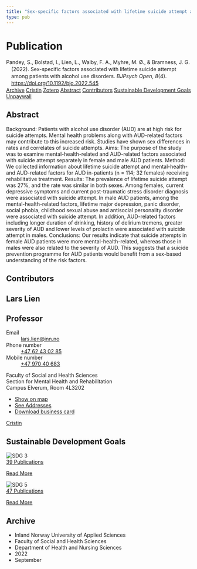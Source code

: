 ```yaml
---
title: "Sex-specific factors associated with lifetime suicide attempt among patients with alcohol use disorders"
type: pub
---
```

<h1>Publication</h1>
<article id="csl-bib-container-7QCM9B6N" class="csl-bib-container">
  <div class="csl-bib-body" style="line-height: 1.35; padding-left: 1em; text-indent:-1em;">
  <div class="csl-entry">Pandey, S., Bolstad, I., Lien, L., Walby, F. A., Myhre, M. &#xD8;., &amp; Bramness, J. G. (2022). Sex-specific factors associated with lifetime suicide attempt among patients with alcohol use disorders. <i>BJPsych Open</i>, <i>8</i>(4). <a href="https://doi.org/10.1192/bjo.2022.545">https://doi.org/10.1192/bjo.2022.545</a></div>
</div>
  <div class="csl-bib-buttons">
    <a href="#taxonomy-article-7QCM9B6N" class="csl-bib-button">Archive</a>
    <a href="https://app.cristin.no/results/show.jsf?id=2050255" alt="Cristin URL" class="csl-bib-button">Cristin</a>
    <a href="http://zotero.org/groups/5022929/items/7QCM9B6N" alt="Zotero URL" class="csl-bib-button">Zotero</a>
    <a href="#abstract-article-7QCM9B6N" class="csl-bib-button">Abstract</a>
    <a href="#contributors-article-7QCM9B6N" class="csl-bib-button">Contributors</a>
    <a href="#sdg-article-7QCM9B6N" class="csl-bib-button">Sustainable Development Goals</a>
    <a href="https://www.cambridge.org/core/services/aop-cambridge-core/content/view/BF20234EE933A41220D3E0226D583FBB/S2056472422005452a.pdf/div-class-title-sex-specific-factors-associated-with-lifetime-suicide-attempt-among-patients-with-alcohol-use-disorders-div.pdf" class="csl-bib-button">Unpaywall</a>
  </div>
  <div id="csl-bib-meta-container-7QCM9B6N"></div>
</article>
<div id="csl-bib-meta-7QCM9B6N" class="csl-bib-meta">
  <article id="abstract-article-7QCM9B6N" class="abstract-article">
    <h1>Abstract</h1>
    Background: Patients with alcohol use disorder (AUD) are at high risk for suicide attempts. Mental health problems along with AUD-related factors may contribute to this increased risk. Studies have shown sex differences in rates and correlates of suicide attempts. 
Aims: The purpose of the study was to examine mental-health-related and AUD-related factors associated with suicide attempt separately in female and male AUD patients. 
Method: We collected information about lifetime suicide attempt and mental-health- and AUD-related factors for AUD in-patients (n = 114; 32 females) receiving rehabilitative treatment. 
Results: The prevalence of lifetime suicide attempt was 27%, and the rate was similar in both sexes. Among females, current depressive symptoms and current post-traumatic stress disorder diagnosis were associated with suicide attempt. In male AUD patients, among the mental-health-related factors, lifetime major depression, panic disorder, social phobia, childhood sexual abuse and antisocial personality disorder were associated with suicide attempt. In addition, AUD-related factors including longer duration of drinking, history of delirium tremens, greater severity of AUD and lower levels of prolactin were associated with suicide attempt in males. 
Conclusions: Our results indicate that suicide attempts in female AUD patients were more mental-health-related, whereas those in males were also related to the severity of AUD. This suggests that a suicide prevention programme for AUD patients would benefit from a sex-based understanding of the risk factors.
  </article>
  <article id="contributors-article-7QCM9B6N" class="contributors-article">
    <h1>Contributors</h1>
    <div class="personas">
<div class="vrtx-hinn-person-card">
<div class="photo">
<i class="lar la-user-circle missing-person"></i>
</div>
<div class="info">
<hgroup><h1>Lars Lien</h1>
<h2>Professor</h2>
</hgroup><dl>
<dt>Email</dt>
<dd>
<a href="mailto:lars.lien@inn.no">lars.lien@inn.no</a>
</dd>
<dt>Phone number</dt>
<dd><a href="tel:+4762430285">
+47 62 43 02 85
</a></dd>
<dt>Mobile number</dt>
<dd><a href="tel:+4797040683">
+47 970 40 683
</a></dd>
</dl>
<p>
Faculty of Social and Health Sciences<br>
Section for Mental Health and Rehabilitation<br>
Campus Elverum,
Room 4L3202
</p>
<ul class="vrtx-hinn-links">
<li><a href="https://www.google.com/maps?q=60.88177,11.53669">Show on map</a></li>
<li><a href="https://www.inn.no/english/find-an-employee/lars-lien.html#vrtx-hinn-addresses">See Addresses</a></li>
<li><a href="https://www.inn.no/english/find-an-employee/lars-lien.html?vrtx=vcf">Download business card</a></li>
</ul>
</div>
</div>
<a href="https://app.cristin.no/persons/show.jsf?id=14287" alt="Cristin URL" class="personas-cristin">Cristin</a>
</div>
  </article>
  <article id="sdg-article-7QCM9B6N" class="sdg-article">
    <h1>Sustainable Development Goals</h1>
    <div class="sdg-container"><div id="sdg3" class="sdg">
<img src="{{< params subfolder >}}images/sdg/sdg03_en.png" class="image" alt="SDG 3">
<div class="sdg-overlay">
<a href="{{< params subfolder >}}en/archive/?sdg=3#archive" class="sdg-publication-count"><span>39</span> Publications</a>
<p><a href="https://sdgs.un.org/goals/goal3" class="sdg-read-more">Read More</a></p>
</div>
</div> <div id="sdg5" class="sdg">
<img src="{{< params subfolder >}}images/sdg/sdg05_en.png" class="image" alt="SDG 5">
<div class="sdg-overlay">
<a href="{{< params subfolder >}}en/archive/?sdg=5#archive" class="sdg-publication-count"><span>47</span> Publications</a>
<p><a href="https://sdgs.un.org/goals/goal5" class="sdg-read-more">Read More</a></p>
</div>
</div></div>
  </article>
  <article id="taxonomy-article-7QCM9B6N" class="taxonomy-article">
    <h1>Archive</h1>
    <ul>
      <li>Inland Norway University of Applied Sciences</li>
      <li>Faculty of Social and Health Sciences</li>
      <li>Department of Health and Nursing Sciences</li>
      <li>2022</li>
      <li>September</li>
    </ul>
  </article>
</div>

